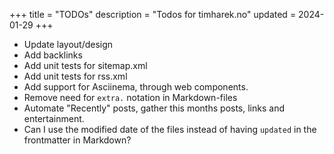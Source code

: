 +++
title = "TODOs"
description = "Todos for timharek.no"
updated = 2024-01-29
+++

- Update layout/design
- Add backlinks
- Add unit tests for sitemap.xml
- Add unit tests for rss.xml
- Add support for Asciinema, through web components.
- Remove need for `extra.` notation in Markdown-files
- Automate "Recently" posts, gather this months posts, links and entertainment.
- Can I use the modified date of the files instead of having `updated` in the
  frontmatter in Markdown?
